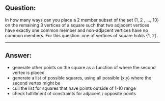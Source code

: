 ## Question:
In how many ways can you place a 2 member subset of the set {1, 2 , ..., 10} on the remaining 3 vertices of a square such that two adjacent vertices have exactly one common member and non-adjacent vertices have no common members.
For this question: one of vertices of square holds {1, 2}.

---
## Answer:

* generate other points on the square as a function of where the second vertex is placed
* generate a list of possible squares, using all possible (x,y) where the second vertex might be
* cull the list for squares that have points outside of 1-10 range
* check fulfillment of constraints for adjacent / opposite points
